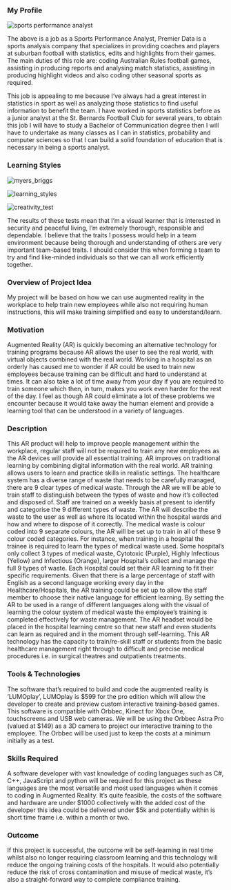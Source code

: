 ### My Profile

![sports performance analyst](https://user-images.githubusercontent.com/51364646/59558213-575c2f80-9030-11e9-9074-52d154541d0f.PNG)

The above is a job as a Sports Performance Analyst, Premier Data is a sports analysis company that specializes in providing coaches and players at suburban football with statistics, edits and highlights from their games. The main duties of this role are: coding Australian Rules football games, assisting in producing reports and analysing match statistics, assisting in producing highlight videos and also coding other seasonal sports as required.

This job is appealing to me because I’ve always had a great interest in statistics in sport as well as analyzing those statistics to find useful information to benefit the team.
I have worked in sports statistics before as a junior analyst at the St. Bernards Football Club for several years, to obtain this job I will have to study a Bachelor of Communication degree then I will have to undertake as many classes as I can in statistics, probability and computer sciences so that I can build a solid foundation of education that is necessary in being a sports analyst.


### Learning Styles

![myers_briggs](https://user-images.githubusercontent.com/51364646/59558202-f92f4c80-902f-11e9-9759-79838b332f0e.PNG)

![learning_styles](https://user-images.githubusercontent.com/51364646/59558282-e584e580-9031-11e9-8d46-fa478b1d793c.PNG)

![creativity_test](https://user-images.githubusercontent.com/51364646/59558289-0cdbb280-9032-11e9-83ff-9d139bc04140.PNG)


The results of these tests mean that I’m a visual learner that is interested in security and peaceful living, I’m extremely thorough, responsible and dependable. I believe that the traits I possess would help in a team environment because being thorough and understanding of others are very important team-based traits. I should consider this when forming a team to try and find like-minded individuals so that we can all work efficiently together.

### Overview of Project Idea

My project will be based on how we can use augmented reality in the workplace to help train new employees while also not requiring human instructions, this will make training simplified and easy to understand/learn. 

### Motivation

Augmented Reality (AR) is quickly becoming an alternative technology for training programs because AR allows the user to see the real world, with virtual objects combined with the real world. Working in a hospital as an orderly has caused me to wonder if AR could be used to train new employees because training can be difficult and hard to understand at times. It can also take a lot of time away from your day if you are required to train someone which then, in turn, makes you work even harder for the rest of the day. I feel as though AR could eliminate a lot of these problems we encounter because it would take away the human element and provide a learning tool that can be understood in a variety of languages.

### Description

This AR product will help to improve people management within the workplace, regular staff will not be required to train any new employees as the AR devices will provide all essential training.
 AR improves on traditional learning by combining digital information with the real world. AR training allows users to learn and practice skills in realistic settings. 
The healthcare system has a diverse range of waste that needs to be carefully managed, there are 9 clear types of medical waste. Through the AR we will be able to train staff to distinguish between the types of waste and how it’s collected and disposed of. Staff are trained on a weekly basis at present to identify and categorise the 9 different types of waste. The AR will describe the waste to the user as well as where its located within the hospital wards and how and where to dispose of it correctly. 
The medical waste is colour coded into 9 separate colours, the AR will be set up to train in all of these 9 colour coded categories. For instance, when training in a hospital the trainee is required to learn the types of medical waste used. Some hospital’s only collect 3 types of medical waste, Cytotoxic (Purple), Highly Infectious (Yellow) and Infectious (Orange), larger Hospital’s collect and manage the full 9 types of waste.   Each Hospital could set their AR learning to fit their specific requirements.
Given that there is a large percentage of staff with English as a second language working every day in the Healthcare/Hospitals, the AR training could be set up to allow the staff member to choose their native language for efficient learning. By setting the AR to be used in a range of different languages along with the visual of learning the colour system of medical waste the employee’s training is completed effectively for waste management. 
The AR headset would be placed in the hospital learning centre so that new staff and even students can learn as required and in the moment through self-learning. This AR technology has the capacity to train/re-skill staff or students from the basic healthcare management right through to difficult and precise medical procedures i.e. in surgical theatres and outpatients treatments. 

### Tools & Technologies

The software that’s required to build and code the augmented reality is ‘LUMOplay’, LUMOplay is $599 for the pro edition which will allow the developer to create and preview custom interactive training-based games. This software is compatible with Orbbec, Kinect for Xbox One, touchscreens and USB web cameras. We will be using the Orbbec Astra Pro (valued at $149) as a 3D camera to project our interactive training to the employee. The Orbbec will be used just to keep the costs at a minimum initially as a test.

### Skills Required

A software developer with vast knowledge of coding languages such as C#, C++, JavaScript and python will be required for this project as these languages are the most versatile and most used languages when it comes to coding in Augmented Reality. It’s quite feasible, the costs of the software and hardware are under $1000 collectively with the added cost of the developer this idea could be delivered under $5k and potentially within is short time frame i.e. within a month or two. 

### Outcome

If this project is successful, the outcome will be self-learning in real time whilst also no longer requiring classroom learning and this technology will reduce the ongoing training costs of the hospitals. It would also potentially reduce the risk of cross contamination and misuse of medical waste, it’s also a straight-forward way to complete compliance training. 
